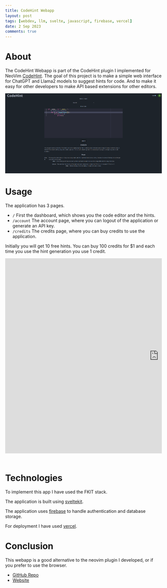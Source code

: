 ```yaml
---
title: CodeHint Webapp
layout: post
tags: [webdev, llm, svelte, javascript, firebase, vercel]
date: 2 Sep 2023
comments: true
---
```


# About

The CodeHint Webapp is part of the CodeHint plugin I implemented for NeoVim
[CodeHint](/random/codehint). The goal of this project is to make a simple web
interface for ChatGPT and Llama2 models to suggest hints for code. And to make
it easy for other developers to make API based extensions for other editors.

<p align="center">
  <img src="/images/codehint-webapp/01-example.png" width="1000"/>
</p>

# Usage

The application has 3 pages.

- `/` First the dashboard, which shows you the code editor and the hints.
- `/account` The account page, where you can logout of the application or
  generate an API key.
- `/credits` The credits page, where you can buy credits to use the
  application.

Initially you will get 10 free hints. You can buy 100 credits for $1 and each
time you use the hint generation you use 1 credit.

<style>
  #wrap {
    width: 100%;
    height: 650px;
    overflow: hidden;
  }
  #scaled-frame {
    width: 1408px;
    height: 896px;
    transform: scale(0.70);
    transform-origin: 0 0;
  }
</style>

<div id="wrap">
    <iframe
        id="scaled-frame"
        scrolling="no"
        title="Habit Tracker"
        src="https://codehint-app.vercel.app/"
        frameborder="0"
    >
    </iframe>
</div>

# Technologies

To implement this app I have used the FKIT stack.

The application is built using [sveltekit](https://kit.svelte.dev/).

The application uses [firebase](https://firebase.google.com/) to handle
authentication and database storage.

For deployment I have used [vercel](https://vercel.com/).

# Conclusion

This webapp is a good alternative to the neovim plugin I developed, or if you
prefer to use the browser.

- [GitHub Repo](https://github.com/alexjercan/codehint-app)
- [Website](https://codehint-app.vercel.app/)
